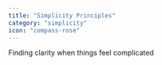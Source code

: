 ```yaml
---
title: "Simplicity Principles"
category: "simplicity"
icon: "compass-rose"
---
```


Finding clarity when things feel complicated
